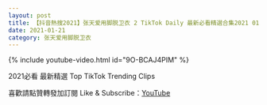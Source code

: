 ```yaml
---
layout: post
title: 【抖音熱搜2021】张天爱用脚脱卫衣 2 TikTok Daily 最新必看精選合集2021 01 21
date: 2021-01-21
category: 张天爱用脚脱卫衣
---
```


{% include youtube-video.html id="9O-BCAJ4PIM" %}

2021必看 最新精選 Top TikTok Trending Clips

喜歡請點贊轉發加訂閱 Like & Subscribe：[YouTube](https://www.youtube.com/channel/UCAoR7VcanIPd04uEq_GIylA/videos)

